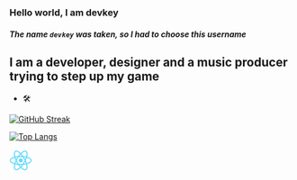 ### Hello world, I am devkey
##### *The name `devkey` was taken, so I had to choose this username*

## I am a developer, designer and a music producer trying to step up my game
- :hammer_and_wrench:

[![GitHub Streak](https://github-readme-streak-stats.herokuapp.com?user=Devkeystuff&theme=dark&hide_border=true&date_format=M%20j%5B%2C%20Y%5D)](https://git.io/streak-stats)

[![Top Langs](https://github-readme-stats.vercel.app/api/top-langs/?username=devkeystuff&layout=compact&theme=dark&hide_border=true)](https://github.com/anuraghazra/github-readme-stats)

<div>
    <img src="https://github.com/devicons/devicon/blob/master/icons/react/react-original.svg" title="React" width="40" height="40" alt="React"/>&nbsp;
</div>